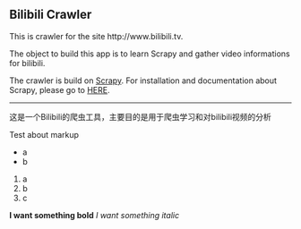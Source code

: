 <h2>Bilibili Crawler</h2>

<p>This is crawler for the site http://www.bilibili.tv.</p>
<p>The object to build this app is to learn Scrapy and gather video informations for bilibili.</p>
<p>The crawler is build on <a href="http://scrapy.org/">Scrapy</a>. For installation and documentation about Scrapy, please go to <a href="http://doc.scrapy.org/en/latest/intro/install.html">HERE</a>.</p>

<hr />

<p>这是一个Bilibili的爬虫工具，主要目的是用于爬虫学习和对bilibili视频的分析</p>

Test about markup

* a
* b

1. a
2. b
3. c

**I want something bold**
*I want something italic*
